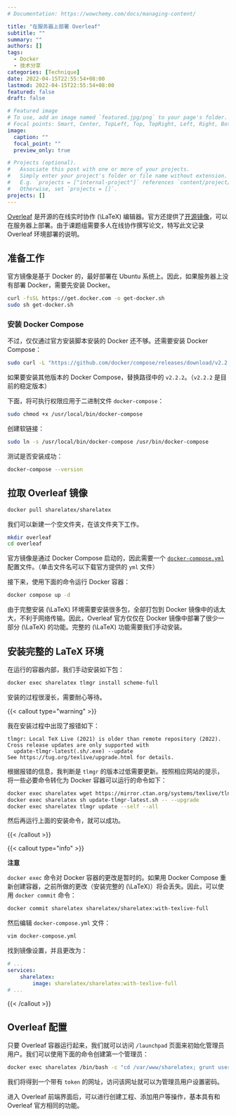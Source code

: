 ```yaml
---
# Documentation: https://wowchemy.com/docs/managing-content/

title: "在服务器上部署 Overleaf"
subtitle: ""
summary: ""
authors: []
tags:
  - Docker
  - 技术分享
categories: [Technique]
date: 2022-04-15T22:55:54+08:00
lastmod: 2022-04-15T22:55:54+08:00
featured: false
draft: false

# Featured image
# To use, add an image named `featured.jpg/png` to your page's folder.
# Focal points: Smart, Center, TopLeft, Top, TopRight, Left, Right, BottomLeft, Bottom, BottomRight.
image:
  caption: ""
  focal_point: ""
  preview_only: true

# Projects (optional).
#   Associate this post with one or more of your projects.
#   Simply enter your project's folder or file name without extension.
#   E.g. `projects = ["internal-project"]` references `content/project/deep-learning/index.md`.
#   Otherwise, set `projects = []`.
projects: []
---
```


[Overleaf](https://cn.overleaf.com/) 是开源的在线实时协作 \(\LaTeX\) 编辑器。官方还提供了[开源镜像](https://github.com/overleaf/overleaf)，可以在服务器上部署。由于课题组需要多人在线协作撰写论文，特写此文记录 Overleaf 环境部署的说明。

<!--more-->

## 准备工作

官方镜像是基于 Docker 的，最好部署在 Ubuntu 系统上。因此，如果服务器上没有部署 Docker，需要先安装 Docker。

```bash
curl -fsSL https://get.docker.com -o get-docker.sh
sudo sh get-docker.sh
```

### 安装 Docker Compose

不过，仅仅通过官方安装脚本安装的 Docker 还不够。还需要安装 Docker Compose：

```bash
sudo curl -L "https://github.com/docker/compose/releases/download/v2.2.2/docker-compose-\((uname -s)-\)(uname -m)" -o /usr/local/bin/docker-compose
```

如果要安装其他版本的 Docker Compose，替换路径中的 `v2.2.2`。（`v2.2.2` 是目前的稳定版本）

下面，将可执行权限应用于二进制文件 `docker-compose`：

```bash
sudo chmod +x /usr/local/bin/docker-compose
```

创建软链接：

```bash
sudo ln -s /usr/local/bin/docker-compose /usr/bin/docker-compose
```

测试是否安装成功：

```bash
docker-compose --version
```

## 拉取 Overleaf 镜像

```bash
docker pull sharelatex/sharelatex
```

我们可以新建一个空文件夹，在该文件夹下工作。

```bash
mkdir overleaf
cd overleaf
```

官方镜像是通过 Docker Compose 启动的，因此需要一个 [`docker-compose.yml`](docker-compose.yml) 配置文件。（单击文件名可以下载官方提供的 `yml` 文件）

接下来，使用下面的命令运行 Docker 容器：

```bash
docker compose up -d
```

由于完整安装 \(\LaTeX\) 环境需要安装很多包，全部打包到 Docker 镜像中的话太大，不利于网络传输。因此，Overleaf 官方仅仅在 Docker 镜像中部署了很少一部分 \(\LaTeX\) 的功能。完整的 \(\LaTeX\) 功能需要我们手动安装。

## 安装完整的 LaTeX 环境

在运行的容器内部，我们手动安装如下包：

```bash
docker exec sharelatex tlmgr install scheme-full
```

安装的过程很漫长，需要耐心等待。

{{< callout type="warning" >}}

我在安装过程中出现了报错如下：

```
tlmgr: Local TeX Live (2021) is older than remote repository (2022).
Cross release updates are only supported with
  update-tlmgr-latest(.sh/.exe) --update
See https://tug.org/texlive/upgrade.html for details.
```

根据报错的信息，我判断是 `tlmgr` 的版本过低需要更新。按照相应网站的提示，将一些必要命令转化为 Docker 容器可以运行的命令如下：

```bash
docker exec sharelatex wget https://mirror.ctan.org/systems/texlive/tlnet/update-tlmgr-latest.sh
docker exec sharelatex sh update-tlmgr-latest.sh -- --upgrade
docker exec sharelatex tlmgr update --self --all
```

然后再运行上面的安装命令，就可以成功。

{{< /callout >}}

{{< callout type="info" >}}

**注意**

`docker exec` 命令对 Docker 容器的更改是暂时的。如果用 Docker Compose 重新创建容器，之前所做的更改（安装完整的 \(\LaTeX\)）将会丢失。因此，可以使用 `docker commit` 命令：

```bash
docker commit sharelatex sharelatex/sharelatex:with-texlive-full
```

然后编辑 `docker-compose.yml` 文件：

```bash
vim docker-compose.yml
```

找到镜像设置，并且更改为：

```yml
# ...
services:
    sharelatex:
        image: sharelatex/sharelatex:with-texlive-full
# ...
```

{{< /callout >}}

## Overleaf 配置

只要 Overleaf 容器运行起来，我们就可以访问 `/launchpad` 页面来初始化管理员用户。我们可以使用下面的命令创建第一个管理员：

```bash
docker exec sharelatex /bin/bash -c "cd /var/www/sharelatex; grunt user:create-admin --email=joe@example.com"
```

我们将得到一个带有 `token` 的网址，访问该网址就可以为管理员用户设置密码。

进入 Overleaf 前端界面后，可以进行创建工程、添加用户等操作，基本具有和 Overleaf 官方相同的功能。